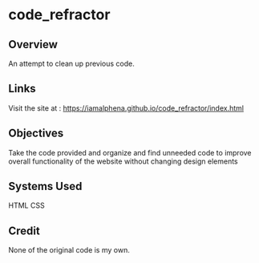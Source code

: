 # code_refractor

## Overview
An attempt to clean up previous code. 

## Links
Visit the site at : https://iamalphena.github.io/code_refractor/index.html

## Objectives

Take the code provided and organize and find unneeded code to improve overall functionality of the website without changing design elements

## Systems Used
HTML
CSS

## Credit
None of the original code is my own.
